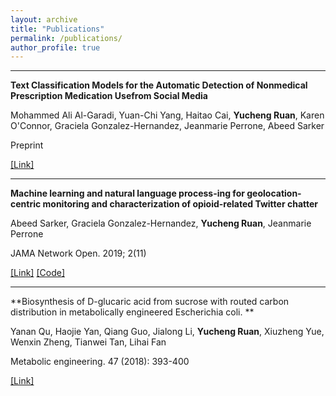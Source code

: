 ```yaml
---
layout: archive
title: "Publications"
permalink: /publications/
author_profile: true
---
```


------

**Text Classification Models for the Automatic Detection of Nonmedical Prescription Medication Usefrom Social Media**

Mohammed Ali Al-Garadi, Yuan-Chi Yang, Haitao Cai, **Yucheng Ruan**, Karen O'Connor, Graciela Gonzalez-Hernandez, Jeanmarie Perrone,  Abeed Sarker

Preprint

[[Link]](https://www.medrxiv.org/content/10.1101/2020.04.13.20064089v1) 

------

**Machine learning and natural language process-ing for geolocation-centric monitoring and characterization of opioid-related Twitter chatter**

Abeed Sarker,  Graciela Gonzalez-Hernandez, **Yucheng Ruan**, Jeanmarie Perrone

JAMA Network Open. 2019; 2(11)

[[Link]](https://doi.org/10.1001/jamanetworkopen.2019.14672) [[Code]](https://bitbucket.org/yuchengr/jama_open_opioid_pa)

------

**Biosynthesis of D-glucaric acid from sucrose with routed carbon distribution in metabolically engineered Escherichia coli. **

Yanan Qu, Haojie Yan, Qiang Guo, Jialong Li, **Yucheng Ruan**, Xiuzheng Yue, Wenxin Zheng, Tianwei Tan, Lihai Fan

Metabolic engineering. 47 (2018): 393-400

[[Link]](https://www.sciencedirect.com/science/article/abs/pii/S1096717617304846)

